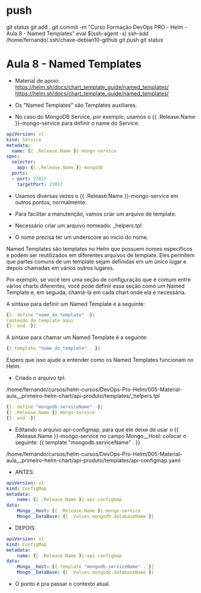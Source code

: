 
# ##############################################################################################################################################################
# ##############################################################################################################################################################
# ##############################################################################################################################################################
# ##############################################################################################################################################################
# push

git status
git add .
git commit -m "Curso Formação DevOps PRO - Helm - Aula 8 - Named Templates"
eval $(ssh-agent -s)
ssh-add /home/fernando/.ssh/chave-debian10-github
git push
git status





# ##############################################################################################################################################################
# ##############################################################################################################################################################
# ##############################################################################################################################################################
# ##############################################################################################################################################################
# Aula 8 - Named Templates

- Material de apoio:
https://helm.sh/docs/chart_template_guide/named_templates/
<https://helm.sh/docs/chart_template_guide/named_templates/>


- Os "Named Templates" são Templates auxiliares.

- No caso do MongoDB Service, por exemplo, usamos o  {{ .Release.Name }}-mongo-service para definir o name do Service:

~~~~YAML
apiVersion: v1
kind: Service
metadata:
  name: {{ .Release.Name }}-mongo-service
spec:
  selector:
    app: {{ .Release.Name }}-mongodb
  ports:
  - port: 27017
    targetPort: 27017
~~~~



- Usamos diversas vezes o  {{ .Release.Name }}-mongo-service em outros pontos, normalmente.

- Para facilitar a manutenção, vamos criar um arquivo de template.
- Necessário criar um arquivo nomeado:
    _helpers.tpl
- O nome precisa ter um underscore ao inicio do nome.



Named Templates são templates no Helm que possuem nomes específicos e podem ser reutilizados em diferentes arquivos de template. Eles permitem que partes comuns de um template sejam definidas em um único lugar e depois chamadas em vários outros lugares.

Por exemplo, se você tem uma seção de configuração que é comum entre vários charts diferentes, você pode definir essa seção como um Named Template e, em seguida, chamá-la em cada chart onde ela é necessária.

A sintaxe para definir um Named Template é a seguinte:

~~~~YAML
{{- define "nome_do_template" -}}
Conteúdo do template aqui
{{- end -}}
~~~~

A sintaxe para chamar um Named Template é a seguinte:

~~~~YAML
{{ template "nome_do_template" . }}
~~~~

Espero que isso ajude a entender como os Named Templates funcionam no Helm.





- Criado o arquivo tpl:

/home/fernando/cursos/helm-cursos/DevOps-Pro-Helm/005-Material-aula__primeiro-helm-chart/api-produto/templates/_helpers.tpl

~~~~YAML
{{- define "mongodb.serviceName" -}}
{{ .Release.Name }}-mongo-service
{{- end -}}
~~~~



- Editando o arquivo api-configmap, para que ele deixe de usar o {{ .Release.Name }}-mongo-service no campo Mongo__Host:
colocar o seguinte:
    {{ template "mongodb.serviceName" . }}

/home/fernando/cursos/helm-cursos/DevOps-Pro-Helm/005-Material-aula__primeiro-helm-chart/api-produto/templates/api-configmap.yaml

- ANTES:

~~~~YAML
apiVersion: v1
kind: ConfigMap
metadata:
    name: {{ .Release.Name }}-api-configmap
data:
    Mongo__Host: {{ .Release.Name }}-mongo-service
    Mongo__DataBase: {{ .Values.mongodb.databaseName }}
~~~~

- DEPOIS:

~~~~YAML
apiVersion: v1
kind: ConfigMap
metadata:
    name: {{ .Release.Name }}-api-configmap
data:
    Mongo__Host: {{ template "mongodb.serviceName" . }}
    Mongo__DataBase: {{ .Values.mongodb.databaseName }}
~~~~


- O ponto é pra passar o contexto atual.
